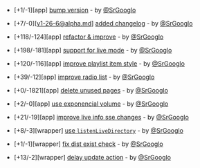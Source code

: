 * [+1/-1][app] [bump version](https://github.com/ragestudio/comty/commit/e35dd26c5dd5820baf28b76a9dd3674538d499a6) - by [@SrGooglo](https://github.com/srgooglo)

* [+7/-0][v1-26-6@alpha.md] [added changelog](https://github.com/ragestudio/comty/commit/1a22b34662eb3d26ef83e471289c472bc7579d63) - by [@SrGooglo](https://github.com/srgooglo)

* [+118/-124][app] [refactor & improve](https://github.com/ragestudio/comty/commit/0589a113713fec735837d24348f14c7a4d2e5789) - by [@SrGooglo](https://github.com/srgooglo)

* [+198/-181][app] [support for live mode](https://github.com/ragestudio/comty/commit/37b920b5ab54c8da7a43582a815529339e464e22) - by [@SrGooglo](https://github.com/srgooglo)

* [+120/-116][app] [improve playlist item style](https://github.com/ragestudio/comty/commit/05428959ff44349a74e149609293bf22fc259853) - by [@SrGooglo](https://github.com/srgooglo)

* [+39/-12][app] [improve radio list](https://github.com/ragestudio/comty/commit/2702db83650babebf84c2cbbbdf0680125ff92d1) - by [@SrGooglo](https://github.com/srgooglo)

* [+0/-1821][app] [delete unused pages](https://github.com/ragestudio/comty/commit/c4011f0674b2458f61a5c385fea1f718acdb4ea5) - by [@SrGooglo](https://github.com/srgooglo)

* [+2/-0][app] [use exponencial volume](https://github.com/ragestudio/comty/commit/b9ce363ef34fc8a45868daae4b854c10a87127dd) - by [@SrGooglo](https://github.com/srgooglo)

* [+21/-19][app] [improve live info sse changes](https://github.com/ragestudio/comty/commit/4dbcd420c5c4a554ac7493d8e54c066b95cba3cd) - by [@SrGooglo](https://github.com/srgooglo)

* [+8/-3][wrapper] [use `listenLiveDirectory`](https://github.com/ragestudio/comty/commit/8d4e7526624400d57df75c60968aca8efa1a49de) - by [@SrGooglo](https://github.com/srgooglo)

* [+1/-1][wrapper] [fix dist exist check](https://github.com/ragestudio/comty/commit/24a4a9c27a6d7e487a308cb88aec3913441078b1) - by [@SrGooglo](https://github.com/srgooglo)

* [+13/-2][wrapper] [delay update action](https://github.com/ragestudio/comty/commit/075743e8becdad10ec5ae5fb0b7339a6c867c061) - by [@SrGooglo](https://github.com/srgooglo)